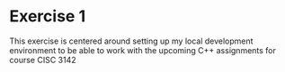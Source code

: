 # Exercise 1

This exercise is centered around setting up my local development environment to be able to work with the upcoming C++ assignments for course CISC 3142
